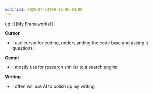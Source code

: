 ```yaml
---
modified: 2025-07-14T09:30:06-04:00
---
```

up:: [[My Frameworks]]

**Cursor**
- I use cursor for coding, understanding the code base and asking it questions.

**Gemni**
- I mostly use for research similiar to a search engine

**Writing**
- I often will use AI to polish up my writing



